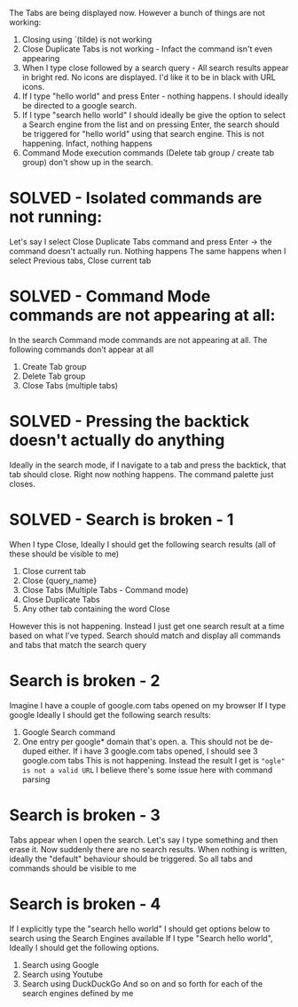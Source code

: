 The Tabs are being displayed now. However a bunch of things are not working:
1. Closing using `(tilde) is not working
2. Close Duplicate Tabs is not working - Infact the command isn't even appearing
3. When I type close followed by a search query - All search results appear in bright red. No icons are displayed. I'd like it to be in black with
   URL icons.
4. If I type "hello world" and press Enter - nothing happens. I should ideally be directed to a google search.
5. If I type "search hello world" I should ideally be give the option to select a Search engine from the list and on pressing Enter, the search
   should be triggered for "hello world" using that search engine. This is not happening. Infact, nothing happens
6. Command Mode execution commands (Delete tab group / create tab group) don't show up in the search.

# SOLVED - Isolated commands are not running:
Let's say I select Close Duplicate Tabs command and press Enter -> the command doesn't actually run. Nothing happens
The same happens when I select Previous tabs, Close current tab

# SOLVED - Command Mode commands are not appearing at all:
In the search Command mode commands are not appearing at all. The following commands don't appear at all
1. Create Tab group
2. Delete Tab group
3. Close Tabs (multiple tabs)

# SOLVED - Pressing the backtick doesn't actually do anything
Ideally in the search mode, if I navigate to a tab and press the backtick, that tab should close. Right now nothing happens. The command palette just closes.

# SOLVED - Search is broken - 1
When I type Close, Ideally I should get the following search results (all of these should be visible to me)
1. Close current tab
2. Close {query_name}
3. Close Tabs (Multiple Tabs - Command mode)
4. Close Duplicate Tabs
5. Any other tab containing the word Close

However this is not happening. Instead I just get one search result at a time based on what I've typed. Search should match and display all commands and tabs that match the search query

# Search is broken - 2
Imagine I have a couple of google.com tabs opened on my browser
If I type google Ideally I should get the following search results:
1. Google Search command
2. One entry per google* domain that's open. 
   a. This should not be de-duped either. If i have 3 google.com tabs opened, I should see 3 google.com tabs
This is not happening. Instead the result I get is `"ogle" is not a valid URL` I believe there's some issue here with command parsing

# Search is broken - 3
Tabs appear when I open the search. Let's say I type something and then erase it. Now suddenly there are no search results. When nothing is written, ideally the "default" behaviour should be triggered. So all tabs and commands should be visible to me

# Search is broken - 4
If I explicitly type the "search hello world" I should get options below to search using the Search Engines available
If I type "Search hello world", Ideally I should get the following options.
1. Search using Google
2. Search using Youtube
3. Search using DuckDuckGo
And so on and so forth for each of the search engines defined by me